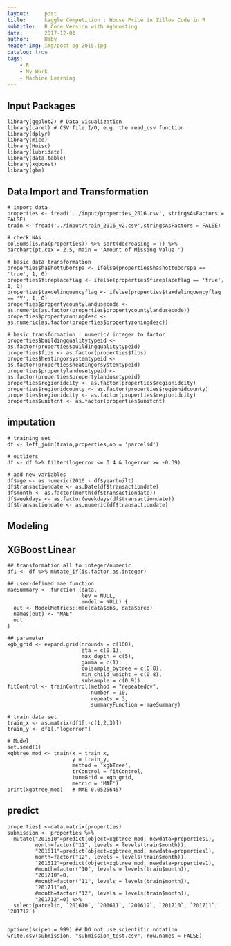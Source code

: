 ```yaml
---
layout:     post
title:      kaggle Competition : House Price in Zillow Code in R
subtitle:   R Code Version with Xgboosting
date:       2017-12-01
author:     Haby
header-img: img/post-bg-2015.jpg
catalog: true
tags:
    - R
    - My Work
    - Machine Learning
---
```


## Input Packages

    library(ggplot2) # Data visualization
    library(caret) # CSV file I/O, e.g. the read_csv function
    library(dplyr)
    library(mice)
    library(Hmisc)
    library(lubridate)
    library(data.table)
    library(xgboost)
    library(gbm)

## Data Import and Transformation

    # import data
    properties <- fread('../input/properties_2016.csv', stringsAsFactors = FALSE)
    train <- fread('../input/train_2016_v2.csv',stringsAsFactors = FALSE)

    # check NAs
    colSums(is.na(properties)) %>% sort(decreasing = T) %>% barchart(pt.cex = 2.5, main = 'Amount of Missing Value ')

    # basic data transformation
    properties$hashottuborspa <- ifelse(properties$hashottuborspa == 'true', 1, 0)
    properties$fireplaceflag <- ifelse(properties$fireplaceflag == 'true', 1, 0)
    properties$taxdelinquencyflag <- ifelse(properties$taxdelinquencyflag == 'Y', 1, 0)
    properties$propertycountylandusecode <- as.numeric(as.factor(properties$propertycountylandusecode))
    properties$propertyzoningdesc <- as.numeric(as.factor(properties$propertyzoningdesc))

    # basic transformation : numeric/ integer to factor
    properties$buildingqualitytypeid <- as.factor(properties$buildingqualitytypeid)
    properties$fips <- as.factor(properties$fips)
    properties$heatingorsystemtypeid <- as.factor(properties$heatingorsystemtypeid)
    properties$propertylandusetypeid <- as.factor(properties$propertylandusetypeid)
    properties$regionidcity <- as.factor(properties$regionidcity)
    properties$regionidcounty <- as.factor(properties$regionidcounty)
    properties$regionidcity <- as.factor(properties$regionidcity)
    properties$unitcnt <- as.factor(properties$unitcnt)



## imputation           


    # training set
    df <- left_join(train,properties,on = 'parcelid')

    # outliers
    df <- df %>% filter(logerror <= 0.4 & logerror >= -0.39)

    # add new variables
    df$age <- as.numeric(2016 - df$yearbuilt)
    df$transactiondate <- as.Date(df$transactiondate)
    df$month <- as.factor(month(df$transactiondate))
    df$weekdays <- as.factor(weekdays(df$transactiondate))
    df$transactiondate <- as.numeric(df$transactiondate)


## Modeling


## XGBoost Linear

    ## transformation all to integer/numeric
    df1 <- df %>% mutate_if(is.factor,as.integer)

    ## user-defined mae function
    maeSummary <- function (data,
                            lev = NULL,
                            model = NULL) {
      out <- ModelMetrics::mae(data$obs, data$pred)  
      names(out) <- "MAE"
      out
    }

    ## parameter
    xgb_grid <- expand.grid(nrounds = c(160),
                            eta = c(0.1),
                            max_depth = c(5),
                            gamma = c(1),
                            colsample_bytree = c(0.8),
                            min_child_weight = c(0.8),
                            subsample = c(0.9))
    fitControl <- trainControl(method = "repeatedcv",
                               number = 10,
                               repeats = 3,
                               summaryFunction = maeSummary)

    # train data set
    train_x <- as.matrix(df1[,-c(1,2,3)])
    train_y <- df1[,"logerror"]

    # Model
    set.seed(1)
    xgbtree_mod <- train(x = train_x,
                         y = train_y,
                         method = 'xgbTree',
                         trControl = fitControl,
                         tuneGrid = xgb_grid,
                         metric = 'MAE')
    print(xgbtree_mod)   # MAE 0.05256457


## predict
    properties1 <-data.matrix(properties)
    submission <- properties %>%
      mutate("201610"=predict(object=xgbtree_mod, newdata=properties1),
             month=factor("11", levels = levels(train$month)),
             "201611"=predict(object=xgbtree_mod, newdata=properties1),
             month=factor("12", levels = levels(train$month)),
             "201612"=predict(object=xgbtree_mod, newdata=properties1),
             #month=factor("10", levels = levels(train$month)),
             "201710"=0,
             #month=factor("11", levels = levels(train$month)),
             "201711"=0,
             #month=factor("12", levels = levels(train$month)),
             "201712"=0) %>%
      select(parcelid, `201610`, `201611`, `201612`, `201710`, `201711`, `201712`)


    options(scipen = 999) ## DO not use scientific notation
    write.csv(submission, "submission_test.csv", row.names = FALSE)
